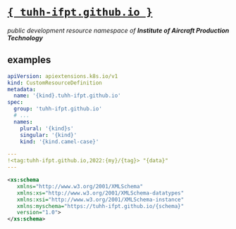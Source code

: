 # [`{ tuhh-ifpt.github.io }`](https://tuhh-ifpt.github.io)

*public development resource namespace of **Institute of Aircraft Production Technology***

## examples
```yaml
apiVersion: apiextensions.k8s.io/v1
kind: CustomResourceDefinition
metadata:
  name: '{kind}.tuhh-ifpt.github.io'
spec:
  group: 'tuhh-ifpt.github.io'
  # ...
  names:
    plural: '{kind}s'
    singular: '{kind}'
    kind: '{kind.camel-case}'
```

```yaml
---
!<tag:tuhh-ifpt.github.io,2022:{my}/{tag}> "{data}"
---
```

```xml
<xs:schema 
   xmlns="http://www.w3.org/2001/XMLSchema" 
   xmlns:xs="http://www.w3.org/2001/XMLSchema-datatypes" 
   xmlns:xsi="http://www.w3.org/2001/XMLSchema-instance"
   xmlns:myschema="https://tuhh-ifpt.github.io/{schema}"
   version="1.0">
</xs:schema>
```
